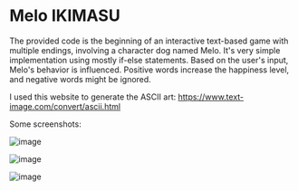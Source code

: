 # Melo IKIMASU
The provided code is the beginning of an interactive text-based game with multiple endings, involving a character dog named Melo. It's very simple implementation using mostly if-else statements.
Based on the user's input, Melo's behavior is influenced. Positive words increase the happiness level, and negative words might be ignored.


I used this website to generate the ASCII art: https://www.text-image.com/convert/ascii.html


Some screenshots:

![image](https://github.com/raccoote/Melos-Odyssey/assets/74006924/136e7cc5-7f2e-4ee3-b251-cc94c7a019cd)

![image](https://github.com/raccoote/Melos-Odyssey/assets/74006924/d249c741-ba85-4b75-800e-9a356433076d)


![image](https://github.com/raccoote/Melo-IKIMASU/assets/74006924/4071f140-8360-481b-8cab-14b194ddbc6b)

